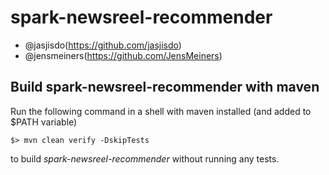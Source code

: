 # spark-newsreel-recommender

* @jasjisdo(https://github.com/jasjisdo)
* @jensmeiners(https://github.com/JensMeiners)

## Build spark-newsreel-recommender with maven

Run the following command in a shell with maven installed (and added to $PATH variable)

```
$> mvn clean verify -DskipTests
```

to build *spark-newsreel-recommender* without running any tests. 
